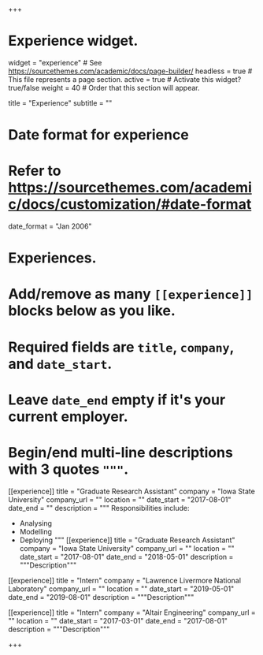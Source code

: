 +++
# Experience widget.
widget = "experience"  # See https://sourcethemes.com/academic/docs/page-builder/
headless = true  # This file represents a page section.
active = true  # Activate this widget? true/false
weight = 40  # Order that this section will appear.

title = "Experience"
subtitle = ""

# Date format for experience
#   Refer to https://sourcethemes.com/academic/docs/customization/#date-format
date_format = "Jan 2006"

# Experiences.
#   Add/remove as many `[[experience]]` blocks below as you like.
#   Required fields are `title`, `company`, and `date_start`.
#   Leave `date_end` empty if it's your current employer.
#   Begin/end multi-line descriptions with 3 quotes `"""`.
[[experience]]
  title = "Graduate Research Assistant"
  company = "Iowa State University"
  company_url = ""
  location = ""
  date_start = "2017-08-01"
  date_end = ""
  description = """
  Responsibilities include:
  
  * Analysing
  * Modelling
  * Deploying
  """
[[experience]]
  title = "Graduate Research Assistant"
  company = "Iowa State University"
  company_url = ""
  location = ""
  date_start = "2017-08-01"
  date_end = "2018-05-01"
  description = """Description"""
  
 [[experience]]
  title = "Intern"
  company = "Lawrence Livermore National Laboratory"
  company_url = ""
  location = ""
  date_start = "2019-05-01"
  date_end = "2019-08-01"
  description = """Description"""

[[experience]]
  title = "Intern"
  company = "Altair Engineering"
  company_url = ""
  location = ""
  date_start = "2017-03-01"
  date_end = "2017-08-01"
  description = """Description"""

+++
